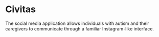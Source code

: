# Civitas

The social media application allows individuals with autism and their caregivers to communicate through a familiar Instagram-like interface.
